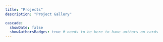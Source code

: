 ```yaml
---
title: "Projects"
description: "Project Gallery"

cascade:
  showDate: false
  showAuthorsBadges: true # needs to be here to have authors on cards
---
```


